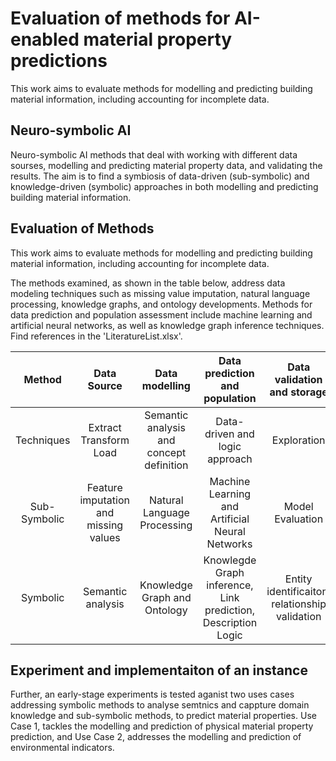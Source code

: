 # Evaluation of methods for AI-enabled material property predictions
This work aims to evaluate methods for modelling and predicting building material information, including accounting for incomplete data.

## Neuro-symbolic AI
Neuro-symbolic AI methods that deal with working with different data sourses, modelling and predicting material property data, and validating the results. The aim is to find a symbiosis of data-driven (sub-symbolic) and knowledge-driven (symbolic) approaches in both modelling and predicting building material information.

## Evaluation of Methods
This work aims to evaluate methods for modelling and predicting building material information, including accounting for incomplete data.

The methods examined, as shown in the table below, address data modeling techniques such as missing value imputation, natural language processing, knowledge graphs, and ontology developments. Methods for data prediction and population assessment include machine learning and artificial neural networks, as well as knowledge graph inference techniques. Find references in the 'LiteratureList.xlsx'.

| Method | Data Source | Data modelling | Data prediction and population | Data validation and storage |
| :-----------------: | :----------: | :----------: | :--------: | :--------: |
| Techniques| Extract Transform Load | Semantic analysis and concept definition | Data-driven and logic approach | Exploration |
| Sub-Symbolic | Feature imputation and missing values | Natural Language Processing | Machine Learning and Artificial Neural Networks | Model Evaluation |
| Symbolic |Semantic analysis | Knowledge Graph and Ontology | Knowlegde Graph inference, Link prediction, Description Logic | Entity identificaiton, relationship validation |

## Experiment and implementaiton of an instance

Further, an early-stage experiments is tested aganist two uses cases addressing symbolic methods to analyse semtnics and cappture domain knowledge and sub-symbolic methods, to predict material properties. Use Case 1, tackles the modelling and prediction of physical material property prediction, and Use Case 2, addresses the modelling and prediction of environmental indicators.

